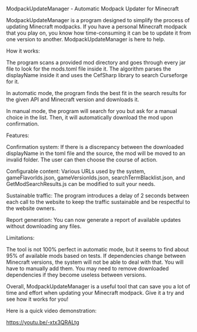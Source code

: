 ModpackUpdateManager - Automatic Modpack Updater for Minecraft

ModpackUpdateManager is a program designed to simplify the process of updating Minecraft modpacks. If you have a personal Minecraft modpack that you play on, you know how time-consuming it can be to update it from one version to another. ModpackUpdateManager is here to help.


How it works:

The program scans a provided mod directory and goes through every jar file to look for the mods.toml file inside it. The algorithm parses the displayName inside it and uses the CefSharp library to search Curseforge for it.

In automatic mode, the program finds the best fit in the search results for the given API and Minecraft version and downloads it.

In manual mode, the program will search for you but ask for a manual choice in the list. Then, it will automatically download the mod upon confirmation.


Features:

Confirmation system: If there is a discrepancy between the downloaded displayName in the toml file and the source, the mod will be moved to an invalid folder. The user can then choose the course of action.

Configurable content: Various URLs used by the system, gameFlavorIds.json, gameVersionIds.json, searchTermBlacklist.json, and GetModSearchResults.js can be modified to suit your needs.

Sustainable traffic: The program introduces a delay of 2 seconds between each call to the website to keep the traffic sustainable and be respectful to the website owners.

Report generation: You can now generate a report of available updates without downloading any files.


Limitations:

The tool is not 100% perfect in automatic mode, but it seems to find about 95% of available mods based on tests. If dependencies change between Minecraft versions, the system will not be able to deal with that. You will have to manually add them. You may need to remove downloaded dependencies if they become useless between versions.

Overall, ModpackUpdateManager is a useful tool that can save you a lot of time and effort when updating your Minecraft modpack. Give it a try and see how it works for you!

Here is a quick video demonstration:

https://youtu.be/-xtx3QRALtg
